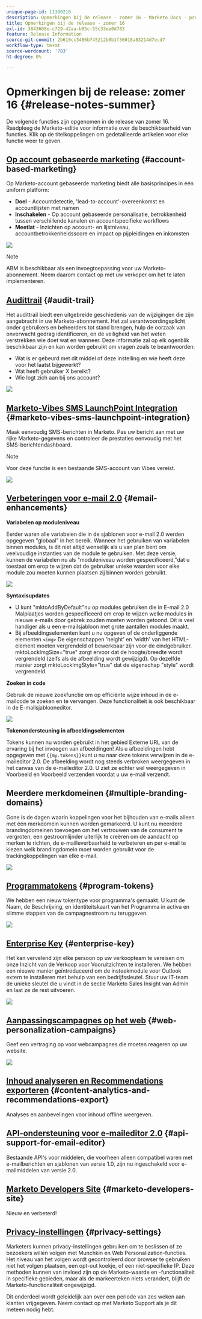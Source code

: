 ```yaml
---
unique-page-id: 11380218
description: Opmerkingen bij de release - zomer 16 - Marketo Docs - productdocumentatie
title: Opmerkingen bij de release - zomer 16
exl-id: 3843668e-c729-42aa-b05c-55c33ee0d783
feature: Release Information
source-git-commit: 2b610cc3486b745212b0b1f36018a83214d7ecd7
workflow-type: tm+mt
source-wordcount: '783'
ht-degree: 0%

---
```


# Opmerkingen bij de release: zomer 16 {#release-notes-summer}

De volgende functies zijn opgenomen in de release van zomer 16. Raadpleeg de Marketo-editie voor informatie over de beschikbaarheid van functies. Klik op de titelkoppelingen om gedetailleerde artikelen voor elke functie weer te geven.

## [Op account gebaseerde marketing](https://docs.marketo.com/display/docs/account+based+marketing) {#account-based-marketing}

Op Marketo-account gebaseerde marketing biedt alle basisprincipes in één uniform platform:

* **Doel** - Accountdetectie, &#39;lead-to-account&#39;-overeenkomst en accountlijsten met namen
* **Inschakelen** - Op account gebaseerde personalisatie, betrokkenheid tussen verschillende kanalen en accountspecifieke workflows
* **Meetlat** - Inzichten op account- en lijstniveau, accountbetrokkenheidsscore en impact op pijpleidingen en inkomsten

![](assets/abm-5-acme.png)

>[!NOTE]
>
>ABM is beschikbaar als een invoegtoepassing voor uw Marketo-abonnement. Neem daarom contact op met uw verkoper om het te laten implementeren.

## [Audittrail](/help/marketo/product-docs/administration/audit-trail/audit-trail-overview.md) {#audit-trail}

Het audittrail biedt een uitgebreide geschiedenis van de wijzigingen die zijn aangebracht in uw Marketo-abonnement. Het zal verantwoordingsplicht onder gebruikers en beheerders tot stand brengen, hulp de oorzaak van onverwacht gedrag identificeren, en de veiligheid van het weten verstrekken wie doet wat en wanneer. Deze informatie zal op elk ogenblik beschikbaar zijn en kan worden gebruikt om vragen zoals te beantwoorden:

* Wat is er gebeurd met dit middel of deze instelling en wie heeft deze voor het laatst bijgewerkt?
* Wat heeft gebruiker X bereikt?
* Wie logt zich aan bij ons account?

![](assets/audit-trail.png)

## [Marketo-Vibes SMS LaunchPoint Integration](/help/marketo/product-docs/mobile-marketing/vibes-sms-messages/create-an-sms-message.md) {#marketo-vibes-sms-launchpoint-integration}

Maak eenvoudig SMS-berichten in Marketo. Pas uw bericht aan met uw rijke Marketo-gegevens en controleer de prestaties eenvoudig met het SMS-berichtendashboard.

>[!NOTE]
>
>Voor deze functie is een bestaande SMS-account van Vibes vereist.

![](assets/vibes-sms2.png)

## [Verbeteringen voor e-mail 2.0](/help/marketo/product-docs/email-marketing/general/email-editor-2/email-editor-v2-0-overview.md) {#email-enhancements}

**Variabelen op moduleniveau**

Eerder waren alle variabelen die in de sjablonen voor e-mail 2.0 werden opgegeven &quot;globaal&quot; in het bereik. Wanneer het gebruiken van variabelen binnen modules, is dit niet altijd wenselijk als u van plan bent om veelvoudige instanties van de module te gebruiken. Met deze versie, kunnen de variabelen nu als &quot;moduleniveau worden gespecificeerd,&quot;dat u toestaat om erop te wijzen dat de gebruiker unieke waarden voor elke module zou moeten kunnen plaatsen zij binnen worden gebruikt.

![](assets/module-level-variables.png)

**Syntaxisupdates**

* U kunt &quot;mktoAddByDefault&quot;nu op modules gebruiken die in E-mail 2.0 Malplaatjes worden gespecificeerd om erop te wijzen welke modules in nieuwe e-mails door gebrek zouden moeten worden getoond. Dit is veel handiger als u een e-mailsjabloon met grote aantallen modules maakt.
* Bij afbeeldingselementen kunt u nu opgeven of de onderliggende elementen `<img>` De eigenschappen &#39;height&#39; en &#39;width&#39; van het HTML-element moeten vergrendeld of bewerkbaar zijn voor de eindgebruiker. mktoLockImgSize=&quot;true&quot; zorgt ervoor dat de hoogte/breedte wordt vergrendeld (zelfs als de afbeelding wordt gewijzigd). Op dezelfde manier zorgt mktoLockImgStyle=&quot;true&quot; dat de eigenschap &quot;style&quot; wordt vergrendeld.

**Zoeken in code**

Gebruik de nieuwe zoekfunctie om op efficiënte wijze inhoud in de e-mailcode te zoeken en te vervangen. Deze functionaliteit is ook beschikbaar in de E-mailsjablooneditor.

![](assets/2nd-screenshot.png)

**Tokenondersteuning in afbeeldingselementen**

Tokens kunnen nu worden gebruikt in het gebied Externe URL van de ervaring bij het invoegen van afbeeldingen! Als u afbeeldingen hebt opgegeven met `{{my.tokens}}`kunt u nu naar deze tokens verwijzen in de e-maileditor 2.0. De afbeelding wordt nog steeds verbroken weergegeven in het canvas van de e-maileditor 2.0. U ziet ze echter wel weergegeven in Voorbeeld en Voorbeeld verzenden voordat u uw e-mail verzendt.

## Meerdere merkdomeinen {#multiple-branding-domains}

Gone is de dagen waarin koppelingen voor het bijhouden van e-mails alleen met één merkdomein kunnen worden gemarkeerd. U kunt nu meerdere brandingdomeinen toevoegen om het vertrouwen van de consument te vergroten, een gestroomlijnder uiterlijk te creëren om de aandacht op merken te richten, de e-mailleverbaarheid te verbeteren en per e-mail te kiezen welk brandingdomein moet worden gebruikt voor de trackingkoppelingen van elke e-mail.

![](assets/multiple-branding-domains.png)

## [Programmatokens](/help/marketo/product-docs/demand-generation/landing-pages/personalizing-landing-pages/tokens-overview.md) {#program-tokens}

We hebben een nieuw tokentype voor programma&#39;s gemaakt. U kunt de Naam, de Beschrijving, en identiteitskaart van het Programma in activa en slimme stappen van de campagnestroom nu teruggeven.

![](assets/program-tokens.png)

## [Enterprise Key](/help/marketo/product-docs/marketo-sales-insight/msi-outlook-plugin/authorize-the-marketo-outlook-plugin.md) {#enterprise-key}

Het kan vervelend zijn elke persoon op uw verkoopteam te vereisen om onze Inzicht van de Verkoop voor Vooruitzichten te installeren. We hebben een nieuwe manier geïntroduceerd om de insteekmodule voor Outlook extern te installeren met behulp van een bedrijfssleutel. Stuur uw IT-team de unieke sleutel die u vindt in de sectie Marketo Sales Insight van Admin en laat ze de rest uitvoeren.

![](assets/enterprise-key.png)

## [Aanpassingscampagnes op het web](/help/marketo/product-docs/web-personalization/working-with-web-campaigns/create-a-new-dialog-web-campaign.md) {#web-personalization-campaigns}

Geef een vertraging op voor webcampagnes die moeten reageren op uw website.

![](assets/dialog-campaign-delay.png)

## [Inhoud analyseren en Recommendations exporteren](/help/marketo/product-docs/web-personalization/understanding-web-personalization/understanding-content-analytics.md) {#content-analytics-and-recommendations-export}

Analyses en aanbevelingen voor inhoud offline weergeven.

## [API-ondersteuning voor e-maileditor 2.0](https://developer.adobe.com/marketo-apis/api/asset/) {#api-support-for-email-editor}

Bestaande API&#39;s voor middelen, die voorheen alleen compatibel waren met e-mailberichten en sjablonen van versie 1.0, zijn nu ingeschakeld voor e-mailmiddelen van versie 2.0.

## [Marketo Developers Site](https://experienceleague.adobe.com/nl/docs/marketo-developer/marketo/home) {#marketo-developers-site}

Nieuw en verbeterd!

## [Privacy-instellingen](/help/marketo/product-docs/administration/settings/understanding-privacy-settings.md) {#privacy-settings}

Marketers kunnen privacy-instellingen gebruiken om te beslissen of ze bezoekers willen volgen met Munchkin en Web Personalization-functies. Het niveau van het volgen wordt gecontroleerd door browser te gebruiken niet het volgen plaatsen, een opt-out koekje, of een niet-specifieke IP. Deze methoden kunnen van invloed zijn op de Marketo-waarde en -functionaliteit in specifieke gebieden, maar als de markeerteken niets verandert, blijft de Marketo-functionaliteit ongewijzigd.

Dit onderdeel wordt geleidelijk aan over een periode van zes weken aan klanten vrijgegeven. Neem contact op met Marketo Support als je dit meteen nodig hebt.
